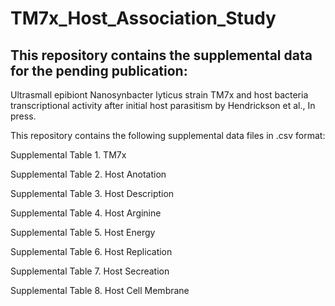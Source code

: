 # TM7x_Host_Association_Study

## This repository contains the supplemental data for the pending publication:
Ultrasmall epibiont Nanosynbacter lyticus strain TM7x and host bacteria transcriptional activity after initial host parasitism by Hendrickson et al., In press.

This repository contains the following supplemental data files in .csv format:

Supplemental Table 1. TM7x

Supplemental Table 2. Host Anotation

Supplemental Table 3. Host Description 

Supplemental Table 4. Host Arginine

Supplemental Table 5. Host Energy 

Supplemental Table 6. Host Replication

Supplemental Table 7. Host Secreation 

Supplemental Table 8. Host Cell Membrane

